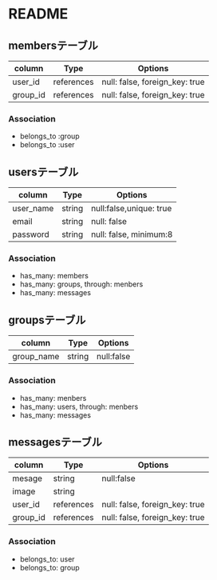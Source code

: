 # README

## membersテーブル

|column|Type|Options|
|-----|----|-------|
|user_id|references|null: false, foreign_key: true|
|group_id|references|null: false, foreign_key: true|

### Association

- belongs_to :group
- belongs_to :user

## usersテーブル

|column|Type|Options|
|-----|----|-------|
|user_name|string|null:false,unique: true|
|email|string|null: false|
|password|string|null: false, minimum:8|

### Association

- has_many: members
- has_many: groups, through: menbers
- has_many: messages

## groupsテーブル

|column|Type|Options|
|-----|----|-------|
|group_name|string|null:false|

### Association

- has_many: menbers
- has_many: users, through: menbers
- has_many: messages

## messagesテーブル

|column|Type|Options|
|-----|----|-------|
|mesage|string|null:false|
|image|string||
|user_id|references|null: false, foreign_key: true|
|group_id|references|null: false, foreign_key: true|

### Association
- belongs_to: user
- belongs_to: group

